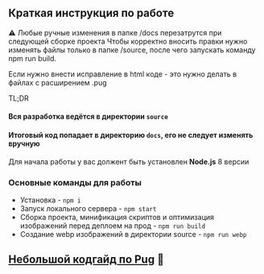 ## Краткая инструкция по работе

⚠️ Любые ручные изменения в папке /docs перезатрутся при следующей сборке проекта
Чтобы корректно вносить правки нужно изменять файлы только в папке /source, после чего запускать команду npm run build.

Если нужно внести исправление в html коде - это нужно делать в файлах с расширением .pug

TL;DR

#### Вся разработка ведётся в директории `source`
#### Итоговый код попадает в директорию `docs`, его не следует изменять вручную


Для начала работы у вас должент быть установлен **Node.js** 8 версии

### Основные команды для работы
- Установка - `npm i`
- Запуск локального сервера - `npm start`
- Сборка проекта, минификация скриптов и оптимизация изображений перед деплоем на прод - `npm run build`
- Создание webp изображений в директории source - `npm run webp`

## [Небольшой кодгайд по Pug](https://github.com/alextuboltsev/pug-codeguide) 📗

